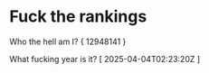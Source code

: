 # Fuck the rankings

Who the hell am I?
{ 12948141 }

What fucking year is it?
[ 2025-04-04T02:23:20Z ]
